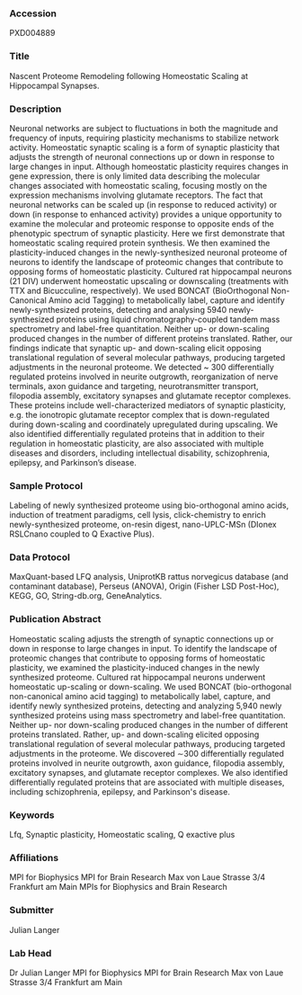 ### Accession
PXD004889

### Title
Nascent Proteome Remodeling following Homeostatic Scaling at Hippocampal Synapses.

### Description
Neuronal networks are subject to fluctuations in both the magnitude and frequency of inputs, requiring plasticity mechanisms to stabilize network activity. Homeostatic synaptic scaling is a form of synaptic plasticity that adjusts the strength of neuronal connections up or down in response to large changes in input. Although homeostatic plasticity requires changes in gene expression, there is only limited data describing the molecular changes associated with homeostatic scaling, focusing mostly on the expression mechanisms involving glutamate receptors. The fact that neuronal networks can be scaled up (in response to reduced activity) or down (in response to enhanced activity) provides a unique opportunity to examine the molecular and proteomic response to opposite ends of the phenotypic spectrum of synaptic plasticity. Here we first demonstrate that homeostatic scaling required protein synthesis. We then examined the plasticity-induced changes in the newly-synthesized neuronal proteome of neurons to identify the landscape of proteomic changes that contribute to opposing forms of homeostatic plasticity. Cultured rat hippocampal neurons (21 DIV) underwent homeostatic upscaling or downscaling (treatments with TTX and Bicucculine, respectively). We used BONCAT (BioOrthogonal Non-Canonical Amino acid Tagging) to metabolically label, capture and identify newly-synthesized proteins, detecting and analysing 5940 newly-synthesized proteins using liquid chromatography-coupled tandem mass spectrometry and label-free quantitation. Neither up- or down-scaling produced changes in the number of different proteins translated. Rather, our findings indicate that synaptic up- and down-scaling elicit opposing translational regulation of several molecular pathways, producing targeted adjustments in the neuronal proteome. We detected ~ 300 differentially regulated proteins involved in neurite outgrowth, reorganization of nerve terminals, axon guidance and targeting, neurotransmitter transport, filopodia assembly, excitatory synapses and glutamate receptor complexes. These proteins include well-characterized mediators of synaptic plasticity, e.g. the ionotropic glutamate receptor complex that is down-regulated during down-scaling and coordinately upregulated during upscaling. We also identified differentially regulated proteins that in addition to their regulation in homeostatic plasticity, are also associated with multiple diseases and disorders, including intellectual disability, schizophrenia, epilepsy, and Parkinson’s disease.

### Sample Protocol
Labeling of newly synthesized proteome using bio-orthogonal amino acids, induction of treatment paradigms, cell lysis, click-chemistry to enrich newly-synthesized proteome, on-resin digest, nano-UPLC-MSn (DIonex RSLCnano coupled to Q Exactive Plus).

### Data Protocol
MaxQuant-based LFQ analysis, UniprotKB rattus norvegicus database (and contaminant database), Perseus (ANOVA), Origin (Fisher LSD Post-Hoc), KEGG, GO, String-db.org, GeneAnalytics.

### Publication Abstract
Homeostatic scaling adjusts the strength of synaptic connections up or down in response to large changes in input. To identify the landscape of proteomic changes that contribute to opposing forms of homeostatic plasticity, we examined the plasticity-induced changes in the newly synthesized proteome.&#xa0;Cultured rat hippocampal neurons underwent homeostatic up-scaling or down-scaling. We used BONCAT (bio-orthogonal non-canonical amino acid tagging) to metabolically label, capture, and identify newly synthesized proteins, detecting and analyzing 5,940 newly synthesized proteins using mass spectrometry and label-free quantitation. Neither up- nor down-scaling produced changes in the number of different proteins translated. Rather, up- and down-scaling elicited opposing translational regulation of&#xa0;several molecular pathways, producing targeted adjustments in the proteome. We discovered &#x223c;300 differentially regulated proteins involved in neurite outgrowth, axon guidance, filopodia assembly, excitatory synapses, and glutamate receptor complexes. We also identified differentially regulated proteins that are associated with multiple diseases, including schizophrenia, epilepsy, and Parkinson's disease.

### Keywords
Lfq, Synaptic plasticity, Homeostatic scaling, Q exactive plus

### Affiliations
MPI for Biophysics MPI for Brain Research Max von Laue Strasse 3/4 Frankfurt am Main
MPIs for Biophysics and Brain Research

### Submitter
Julian Langer

### Lab Head
Dr Julian Langer
MPI for Biophysics MPI for Brain Research Max von Laue Strasse 3/4 Frankfurt am Main


